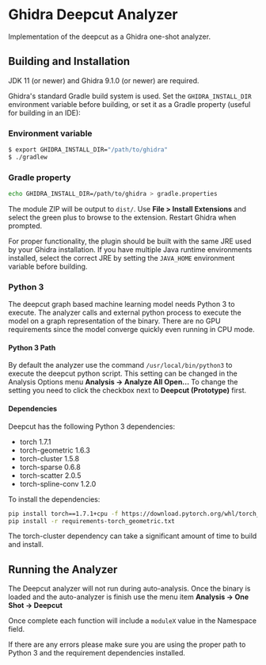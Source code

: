 Ghidra Deepcut Analyzer
=======================

Implementation of the deepcut as a Ghidra one-shot analyzer. 

## Building and Installation
JDK 11 (or newer) and Ghidra 9.1.0 (or newer) are required.

Ghidra's standard Gradle build system is used. Set the
`GHIDRA_INSTALL_DIR` environment variable before building, or set it as
a Gradle property (useful for building in an IDE):

### Environment variable
```bash
$ export GHIDRA_INSTALL_DIR="/path/to/ghidra"
$ ./gradlew
```

### Gradle property
```bash
echo GHIDRA_INSTALL_DIR=/path/to/ghidra > gradle.properties
```

The module ZIP will be output to `dist/`. Use **File > Install
Extensions** and select the green plus to browse to the
extension. Restart Ghidra when prompted.

For proper functionality, the plugin should be built with the same JRE
used by your Ghidra installation. If you have multiple Java runtime
environments installed, select the correct JRE by setting the
`JAVA_HOME` environment variable before building.

### Python 3 
The deepcut graph based machine learning model needs Python 3 to
execute. The analyzer calls and external python process to execute the
model on a graph representation of the binary. There are no GPU
requirements since the model converge quickly even running in CPU mode.

#### Python 3 Path
By default the analyzer use the command `/usr/local/bin/python3` to
execute the deepcut python script. This setting can be changed in the
Analysis Options menu **Analysis -> Analyze All Open...** To change the
setting you need to click the checkbox next to **Deepcut (Prototype)**
first.

#### Dependencies
Deepcut has the following Python 3 dependencies:

  - torch 1.7.1
  - torch-geometric 1.6.3
  - torch-cluster 1.5.8
  - torch-sparse 0.6.8
  - torch-scatter 2.0.5
  - torch-spline-conv 1.2.0

To install the dependencies:

```bash
pip install torch==1.7.1+cpu -f https://download.pytorch.org/whl/torch_stable.html
pip install -r requirements-torch_geometric.txt
```

The torch-cluster dependency can take a significant amount of time to
build and install.

## Running the Analyzer
The Deepcut analyzer will not run during auto-analysis. Once the binary
is loaded and the auto-analyzer is finish use the menu item **Analysis
-> One Shot -> Deepcut**

Once complete each function will include a `moduleX` value in the
Namespace field.

If there are any errors please make sure you are using the proper path
to Python 3 and the requirement dependencies installed.
